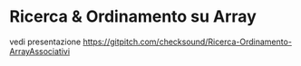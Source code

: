# Ricerca & Ordinamento su Array 

vedi presentazione https://gitpitch.com/checksound/Ricerca-Ordinamento-ArrayAssociativi